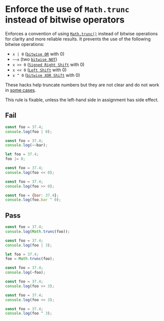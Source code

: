 # Enforce the use of `Math.trunc` instead of bitwise operators

<!-- Do not manually modify RULE_NOTICE part -->
<!-- RULE_NOTICE_START -->
<!-- RULE_NOTICE_END -->

Enforces a convention of using [`Math.trunc()`](https://developer.mozilla.org/en-US/docs/Web/JavaScript/Reference/Global_Objects/Math/trunc) instead of bitwise operations for clarity and more reliable results.
It prevents the use of the following bitwise operations:

- `x | 0` ([`bitwise OR`](https://developer.mozilla.org/en-US/docs/Web/JavaScript/Reference/Operators/Bitwise_OR) with 0)
- `~~x` (two [`bitwise NOT`](https://developer.mozilla.org/en-US/docs/Web/JavaScript/Reference/Operators/Bitwise_NOT))
- `x >> 0` ([`Signed Right Shift`](https://developer.mozilla.org/en-US/docs/Web/JavaScript/Reference/Operators/Right_shift) with 0)
- `x << 0` ([`Left Shift`](https://developer.mozilla.org/en-US/docs/Web/JavaScript/Reference/Operators/Left_shift) with 0)
- `x ^ 0` ([`bitwise XOR Shift`](https://developer.mozilla.org/en-US/docs/Web/JavaScript/Reference/Operators/Bitwise_XOR) with 0)

These hacks help truncate numbers but they are not clear and do not work in [some cases](https://stackoverflow.com/a/34706108/11687747).

This rule is fixable, unless the left-hand side in assignment has side effect.

## Fail

```js
const foo = 37.4;
console.log(foo | 0);
```

```js
const foo = 37.4;
console.log(~~bar);
```

```js
let foo = 37.4;
foo |= 0;
```

```js
const foo = 37.4;
console.log(foo << 0);
```

```js
const foo = 37.4;
console.log(foo >> 0);
```

```js
const foo = {bar: 37.4};
console.log(foo.bar ^ 0);
```

## Pass

```js
const foo = 37.4;
console.log(Math.trunc(foo));
```

```js
const foo = 37.4;
console.log(foo | 3);
```

```js
let foo = 37.4;
foo = Math.trunc(foo);
```

```js
const foo = 37.4;
console.log(~foo);
```

```js
const foo = 37.4;
console.log(foo >> 3);
```

```js
const foo = 37.4;
console.log(foo << 3);
```

```js
const foo = 37.4;
console.log(foo ^ 3);
```
